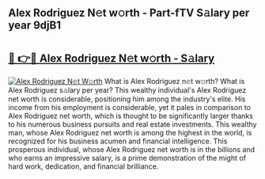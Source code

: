 ## Alex Rodriguez N𝚎t w𝚘rth - Part-fTV S𝚊lary per year 9djB1

# <h2><a href="http://gc3jpu6.nevu.top/?p=Alex+Rodriguez">🔗 👉🔴 Alex Rodriguez N𝚎t w𝚘rth - S𝚊lary</a></h2>

[![Alex Rodriguez N𝚎t W𝚘rth](https://i.imgur.com/Oavwk0R.jpeg)](http://gc3jpu6.nevu.top/?p=Alex+Rodriguez)
What is Alex Rodriguez n𝚎t w𝚘rth? What is Alex Rodriguez s𝚊lary per year?
This wealthy individual's Alex Rodriguez net worth is considerable, positioning him among the industry's elite. His income from his employment is considerable, yet it pales in comparison to Alex Rodriguez net worth, which is thought to be significantly larger thanks to his numerous business pursuits and real estate investments. This wealthy man, whose Alex Rodriguez net worth is among the highest in the world, is recognized for his business acumen and financial intelligence. This prosperous individual, whose Alex Rodriguez net worth is in the billions and who earns an impressive salary, is a prime demonstration of the might of hard work, dedication, and financial brilliance.
